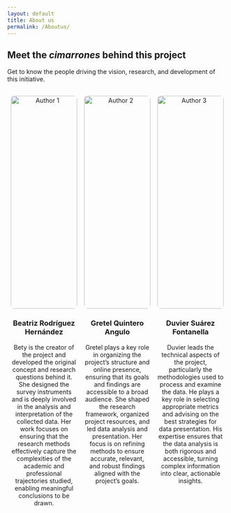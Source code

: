 ```yaml
---
layout: default
title: About us
permalink: /Aboutus/
---
```


## Meet the *cimarrones* behind this project

Get to know the people driving the vision, research, and development of this initiative.

<div style="display: flex; justify-content: space-around; margin-top: 30px;">
  <div style="text-align: center; width: 30%;">
    <img src="{{ site.baseurl }}/assets/images/IMG_20200112_212532.jpg" alt="Author 1" style="width: 100%; border-radius: 8px;" />
    <h3>Beatriz Rodríguez Hernández</h3>
    <p>Bety is the creator of the project and developed the original concept and research questions behind it. She designed the survey instruments and is deeply involved in the analysis and interpretation of the collected data. Her work focuses on ensuring that the research methods effectively capture the complexities of the academic and professional trajectories studied, enabling meaningful conclusions to be drawn.</p>
  </div>
  <div style="text-align: center; width: 30%;">
    <img src="{{ site.baseurl }}/assets/images/20250124_144716.jpg" alt="Author 2" style="width: 100%; border-radius: 8px;" />
    <h3>Gretel Quintero Angulo</h3>
    <p> Gretel plays a key role in organizing the project’s structure and online presence, ensuring that its goals and findings are accessible to a broad audience. She shaped the research framework, organized project resources, and led data analysis and presentation. Her focus is on refining methods to ensure accurate, relevant, and robust findings aligned with the project’s goals.</p>
  </div>
  <div style="text-align: center; width: 30%;">
    <img src="{{ site.baseurl }}/assets/images/du.jpg" alt="Author 3" style="width: 100%; border-radius: 8px;" />
    <h3>Duvier Suárez Fontanella</h3>
    <p>Duvier leads the technical aspects of the project, particularly the methodologies used to process and examine the data. He plays a key role in selecting appropriate metrics and advising on the best strategies for data presentation. His expertise ensures that the data analysis is both rigorous and accessible, turning complex information into clear, actionable insights.</p>
  </div>
</div>
